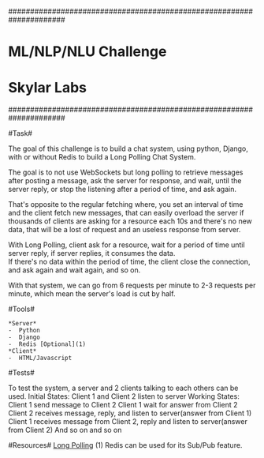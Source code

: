 #####################################################################
#				ML/NLP/NLU Challenge								#
#					Skylar Labs										#
#####################################################################


#Task#

The goal of this challenge is to build a chat system, using python, Django, with or without Redis to build a Long Polling Chat System.

The goal is to not use WebSockets but long polling to retrieve messages after posting a message, ask the server for response, and wait,
until the server reply, or stop the listening after a period of time, and ask again.

That's opposite to the regular fetching where, you set an interval of time and the client fetch new messages, that can easily overload the
server if thousands of clients are asking for a resource each 10s and there's no new data, that will be a lost of request and an useless
response from server.

With Long Polling, client ask for a resource, wait for a period of time until server reply, if server replies, it consumes the data.  
If there's no data within the period of time, the client close the connection, and ask again and wait again, and so on.

With that system, we can go from 6 requests per minute to 2-3 requests per minute, which mean the server's load is cut by half.

#Tools#

	*Server*
	-  Python
	-  Django
	-  Redis [Optional](1)
	*Client*
	-  HTML/Javascript

#Tests#

To test the system, a server and 2 clients talking to each others can be used.
Initial States:
Client 1 and Client 2 listen to server
Working States:
Client 1 send message to Client 2
Client 1 wait for answer from Client 2
Client 2 receives message, reply, and listen to server(answer from Client 1)
Client 1 receives message from Client 2, reply and listen to server(answer from Client 2)
And so on and so on


#Resources#
[Long Polling](https://www.pubnub.com/blog/2014-12-01-http-long-polling/)
(1) Redis can be used for its Sub/Pub feature.
